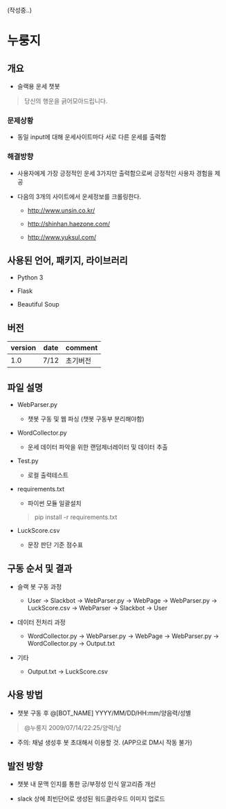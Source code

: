 (작성중..)

# 누룽지

## 개요

- 슬랙용 운세 챗봇

> 당신의 행운을 긁어모아드립니다.

### 문제상황 

- 동일 input에 대해 운세사이트마다 서로 다른 운세를 출력함

### 해결방향

- 사용자에게 가장 긍정적인 운세 3가지만 출력함으로써 긍정적인 사용자 경험을 제공

- 다음의 3개의 사이트에서 운세정보를 크롤링한다.

  - http://www.unsin.co.kr/

  - http://shinhan.haezone.com/

  - http://www.yuksul.com/

## 사용된 언어, 패키지, 라이브러리

- Python 3

- Flask

- Beautiful Soup

## 버전

|version|date|comment|
|---|---|---|
|1.0|7/12|초기버전|

## 파일 설명

- WebParser.py
  - 챗봇 구동 및 웹 파싱 (챗봇 구동부 분리해야함)
  
- WordCollector.py
  - 운세 데이터 파악을 위한 랜덤제너레이터 및 데이터 추출
  
- Test.py
  - 로컬 출력테스트

- requirements.txt
  - 파이썬 모듈 일괄설치
  > pip install -r requirements.txt

- LuckScore.csv
  - 문장 판단 기준 점수표

## 구동 순서 및 결과

- 슬랙 봇 구동 과정
  -  User -> Slackbot -> WebParser.py -> WebPage -> WebParser.py -> LuckScore.csv -> WebParser -> Slackbot -> User

- 데이터 전처리 과정 
  -  WordCollector.py ->  WebParser.py -> WebPage -> WebParser.py -> WordCollector.py -> Output.txt 
  
- 기타
  -  Output.txt -> LuckScore.csv
  
## 사용 방법

- 챗봇 구동 후 @[BOT_NAME] YYYY/MM/DD/HH:mm/양음력/성별
> @누룽지 2009/07/14/22:25/양력/남

- 주의: 채널 생성후 봇 초대해서 이용할 것. (APP으로 DM시 작동 불가)


## 발전 방향

- 챗봇 내 문맥 인지를 통한 긍/부정성 인식 알고리즘 개선

- slack 상에 최빈단어로 생성된 워드클라우드 이미지 업로드
